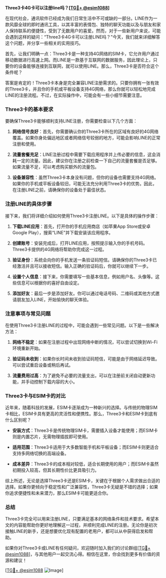 **Three3卡4G卡可以注册line吗？[[TG💪+ @esim1088](https://t.me/s/esim1088)]**

在现代社会，通讯软件已经成为我们日常生活中不可或缺的一部分。LINE作为一款风靡全球的即时通讯工具，以其丰富的表情包、独特的聊天功能以及与朋友和家人保持联系的便捷性，受到了无数用户的喜爱。然而，对于一些新用户来说，可能会遇到这样的疑问：“Three3卡4G卡可以注册LINE吗？”今天，我们就来详细解答这个问题，并分享一些相关的实用技巧。

首先，让我们明确一点：Three3卡是一种支持4G网络的SIM卡，它允许用户通过移动数据进行高速上网。而LINE是一款基于互联网的数据服务，因此理论上，只要你的设备能够连接到互联网，就可以使用LINE。那么，Three3卡是否符合这个条件呢？

答案是肯定的！Three3卡本身是完全兼容LINE注册需求的。只要你拥有一张有效的Three3卡，并且你的手机或平板设备支持4G网络，那么你就可以轻松地完成LINE的注册流程。不过，在实际操作中，可能会有一些小细节需要注意。

### Three3卡的基本要求

要确保Three3卡能够顺利支持LINE注册，你需要检查以下几个方面：

1. **网络信号良好**：首先，你需要确认你的Three3卡所在的区域有良好的4G网络覆盖。如果你身处偏远地区或者网络信号较弱的地方，可能会影响LINE的正常注册和使用。
   
2. **流量套餐充足**：LINE注册过程中需要下载应用程序并上传必要的信息，这会消耗一定的流量。因此，建议你在注册之前检查一下自己的流量套餐是否足够。如果流量不足，可以考虑购买额外的流量包。

3. **设备兼容性**：虽然Three3卡本身没有问题，但你的设备也需要支持4G网络。如果你的手机或平板设备较旧，可能无法充分利用Three3卡的优势。因此，在注册LINE之前，请确保你的设备处于最佳状态。

### 注册LINE的具体步骤

接下来，我们将详细介绍如何使用Three3卡注册LINE。以下是具体的操作步骤：

1. **下载LINE应用**：首先，打开你的手机应用商店（如苹果App Store或安卓Google Play），搜索“LINE”并下载安装该应用程序。

2. **创建账号**：安装完成后，打开LINE应用，按照提示输入你的手机号码。Three3卡提供的4G网络将帮助你完成这一过程。

3. **验证身份**：系统会向你的手机发送一条验证码短信。请确保你的Three3卡已经激活并且可以接收短信。输入正确的验证码后，你就可以继续下一步。

4. **设置个人信息**：接下来，你需要填写一些基本信息，例如用户名、头像等。这些信息可以根据你的喜好自由设定。

5. **添加好友**：最后一步是添加好友。你可以通过电话号码、二维码或其他方式邀请朋友加入LINE，开始愉快的聊天体验。

### 注意事项与常见问题

在使用Three3卡注册LINE的过程中，可能会遇到一些常见问题。以下是一些解决方法：

1. **网络不稳定**：如果在注册过程中出现网络中断的情况，可以尝试切换到Wi-Fi环境重新开始。

2. **验证码未收到**：如果你长时间未收到验证码短信，可能是由于网络延迟导致。可以尝试重启设备或稍后再试。

3. **流量费用过高**：为了避免不必要的流量支出，可以在注册前关闭自动更新功能，并手动控制下载内容的大小。

### Three3卡与ESIM卡的对比

近年来，随着科技的发展，ESIM卡逐渐成为一种新兴的选择。与传统的物理SIM卡相比，ESIM卡具有更高的灵活性和便携性。那么，Three3卡和ESIM卡到底有什么区别呢？

- **安装方式**：Three3卡是传统物理SIM卡，需要插入设备才能使用；而ESIM卡则是内置芯片，无需物理插拔即可使用。
  
- **适用范围**：Three3卡适用于大多数智能手机和平板设备；而ESIM卡则更适合支持多网络切换的高端设备。

- **成本差异**：Three3卡的成本相对较低，适合长期使用的用户；而ESIM卡虽然初期投入较高，但其长期性价比更具吸引力。

综上所述，无论是选择Three3卡还是ESIM卡，关键在于根据个人需求做出合适的选择。如果你更倾向于稳定性和广泛兼容性，Three3卡无疑是不错的选择；如果你追求便捷性和未来潜力，那么ESIM卡可能更适合你。

### 总结

Three3卡完全可以用来注册LINE，只要满足基本的网络条件和技术要求。希望本文的内容能帮助你更好地理解这一过程，并顺利完成LINE的注册。无论你是初次接触LINE的新手，还是想要优化现有配置的老用户，都可以从中获得启发和帮助。

如果你对Three3卡或LINE有任何疑问，欢迎随时加入我们的讨论群组[[TG💪+ @esim1088](https://t.me/s/esim1088)]，与其他用户一起交流心得。相信在这里，你会找到更多有价值的资源和建议！

[[TG💪+ @esim1088](https://t.me/s/esim1088) ![Image](https://i.postimg.cc/4NQfJmqS/Snipaste-2025-05-13-00-14-12.png)]